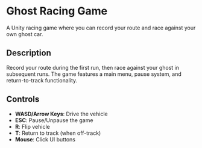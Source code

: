 # Ghost Racing Game

A Unity racing game where you can record your route and race against your own ghost car.

## Description

Record your route during the first run, then race against your ghost in subsequent runs. The game features a main menu, pause system, and return-to-track functionality.

## Controls

- **WASD/Arrow Keys**: Drive the vehicle
- **ESC**: Pause/Unpause the game
- **R**: Flip vehicle
- **T**: Return to track (when off-track)
- **Mouse**: Click UI buttons 